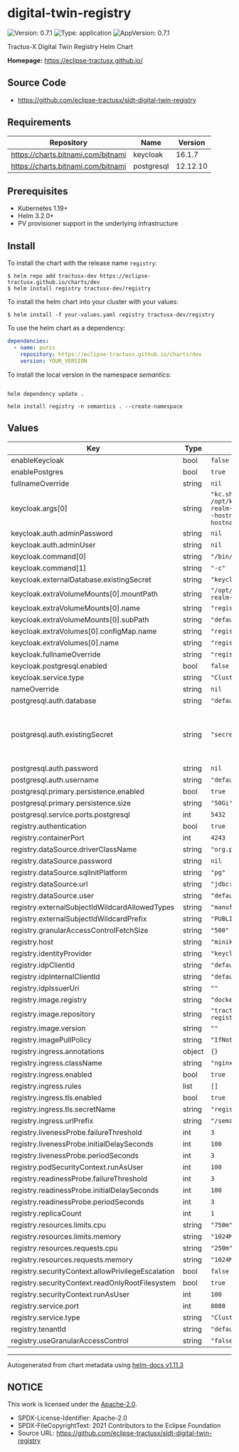 # digital-twin-registry

![Version: 0.7.1](https://img.shields.io/badge/Version-0.7.1-informational?style=flat-square) ![Type: application](https://img.shields.io/badge/Type-application-informational?style=flat-square) ![AppVersion: 0.7.1](https://img.shields.io/badge/AppVersion-0.7.1-informational?style=flat-square)

Tractus-X Digital Twin Registry Helm Chart

**Homepage:** <https://eclipse-tractusx.github.io/>

## Source Code

* <https://github.com/eclipse-tractusx/sldt-digital-twin-registry>

## Requirements

| Repository | Name | Version |
|------------|------|---------|
| https://charts.bitnami.com/bitnami | keycloak | 16.1.7 |
| https://charts.bitnami.com/bitnami | postgresql | 12.12.10 |

## Prerequisites

- Kubernetes 1.19+
- Helm 3.2.0+
- PV provisioner support in the underlying infrastructure

## Install

To install the chart with the release name `registry`:

```shell
$ helm repo add tractusx-dev https://eclipse-tractusx.github.io/charts/dev
$ helm install registry tractusx-dev/registry
```
To install the helm chart into your cluster with your values:

```shell
$ helm install -f your-values.yaml registry tractusx-dev/registry
```

To use the helm chart as a dependency:

```yaml
dependencies:
  - name: puris
    repository: https://eclipse-tractusx.github.io/charts/dev
    version: YOUR_VERSION
```

To install the local version in the namespace _semantics_:

```shell

helm dependency update .

helm install registry -n semantics . --create-namespace
```

## Values

| Key                                               | Type   | Default                                                                                                                                                        | Description                                      |
|---------------------------------------------------|--------|----------------------------------------------------------------------------------------------------------------------------------------------------------------|--------------------------------------------------|
| enableKeycloak                                    | bool   | `false`                                                                                                                                                        |                                                  |
| enablePostgres                                    | bool   | `true`                                                                                                                                                         |                                                  |
| fullnameOverride                                  | string | `nil`                                                                                                                                                          |                                                  |
| keycloak.args[0]                                  | string | `"kc.sh import --file /opt/keycloak/data/import/default-realm-import.json; kc.sh start-dev --hostname=registry-keycloak --hostname-strict=false --proxy=edge"` |                                                  |
| keycloak.auth.adminPassword                       | string | `nil`                                                                                                                                                          |                                                  |
| keycloak.auth.adminUser                           | string | `nil`                                                                                                                                                          |                                                  |
| keycloak.command[0]                               | string | `"/bin/sh"`                                                                                                                                                    |                                                  |
| keycloak.command[1]                               | string | `"-c"`                                                                                                                                                         |                                                  |
| keycloak.externalDatabase.existingSecret          | string | `"keycloak-database-credentials"`                                                                                                                              |                                                  |
| keycloak.extraVolumeMounts[0].mountPath           | string | `"/opt/keycloak/data/import/default-realm-import.json"`                                                                                                        |                                                  |
| keycloak.extraVolumeMounts[0].name                | string | `"registry-keycloak-configmap"`                                                                                                                                |                                                  |
| keycloak.extraVolumeMounts[0].subPath             | string | `"default-realm-import.json"`                                                                                                                                  |                                                  |
| keycloak.extraVolumes[0].configMap.name           | string | `"registry-keycloak-configmap"`                                                                                                                                |                                                  |
| keycloak.extraVolumes[0].name                     | string | `"registry-keycloak-configmap"`                                                                                                                                |                                                  |
| keycloak.fullnameOverride                         | string | `"registry-keycloak"`                                                                                                                                          |                                                  |
| keycloak.postgresql.enabled                       | bool   | `false`                                                                                                                                                        |                                                  |
| keycloak.service.type                             | string | `"ClusterIP"`                                                                                                                                                  |                                                  |
| nameOverride                                      | string | `nil`                                                                                                                                                          |                                                  |
| postgresql.auth.database                          | string | `"default-database"`                                                                                                                                           |                                                  |
| postgresql.auth.existingSecret                    | string | `"secret-dtr-postgres-init"`                                                                                                                                   | Secret contains passwords for username postgres. |
| postgresql.auth.password                          | string | `nil`                                                                                                                                                          |                                                  |
| postgresql.auth.username                          | string | `"default-user"`                                                                                                                                               |                                                  |
| postgresql.primary.persistence.enabled            | bool   | `true`                                                                                                                                                         |                                                  |
| postgresql.primary.persistence.size               | string | `"50Gi"`                                                                                                                                                       |                                                  |
| postgresql.service.ports.postgresql               | int    | `5432`                                                                                                                                                         |                                                  |
| registry.authentication                           | bool   | `true`                                                                                                                                                         |                                                  |
| registry.containerPort                            | int    | `4243`                                                                                                                                                         |                                                  |
| registry.dataSource.driverClassName               | string | `"org.postgresql.Driver"`                                                                                                                                      |                                                  |
| registry.dataSource.password                      | string | `nil`                                                                                                                                                          |                                                  |
| registry.dataSource.sqlInitPlatform               | string | `"pg"`                                                                                                                                                         |                                                  |
| registry.dataSource.url                           | string | `"jdbc:postgresql://database:5432"`                                                                                                                            |                                                  |
| registry.dataSource.user                          | string | `"default-user"`                                                                                                                                               |                                                  |
| registry.externalSubjectIdWildcardAllowedTypes    | string | `"manufacturerPartId,digitalTwinType"`                                                                                                                         |                                                  |
| registry.externalSubjectIdWildcardPrefix          | string | `"PUBLIC_READABLE"`                                                                                                                                            |                                                  |
| registry.granularAccessControlFetchSize           | string | `"500"`                                                                                                                                                        |                                                  |
| registry.host                                     | string | `"minikube"`                                                                                                                                                   |                                                  |
| registry.identityProvider                         | string | `"keycloak"`                                                                                                                                                   |                                                  |
| registry.idpClientId                              | string | `"default-client"`                                                                                                                                             |                                                  |
| registry.idpInternalClientId                      | string | `"default-client"`                                                                                                                                             |                                                  |
| registry.idpIssuerUri                             | string | `""`                                                                                                                                                           |                                                  |
| registry.image.registry                           | string | `"docker.io"`                                                                                                                                                  |                                                  |
| registry.image.repository                         | string | `"tractusx/sldt-digital-twin-registry"`                                                                                                                        |                                                  |
| registry.image.version                            | string | `""`                                                                                                                                                           |                                                  |
| registry.imagePullPolicy                          | string | `"IfNotPresent"`                                                                                                                                               |                                                  |
| registry.ingress.annotations                      | object | `{}`                                                                                                                                                           |                                                  |
| registry.ingress.className                        | string | `"nginx"`                                                                                                                                                      |                                                  |
| registry.ingress.enabled                          | bool   | `true`                                                                                                                                                         |                                                  |
| registry.ingress.rules                            | list   | `[]`                                                                                                                                                           |                                                  |
| registry.ingress.tls.enabled                      | bool   | `true`                                                                                                                                                         |                                                  |
| registry.ingress.tls.secretName                   | string | `"registry-certificate-secret"`                                                                                                                                |                                                  |
| registry.ingress.urlPrefix                        | string | `"/semantics/registry"`                                                                                                                                        |                                                  |
| registry.livenessProbe.failureThreshold           | int    | `3`                                                                                                                                                            |                                                  |
| registry.livenessProbe.initialDelaySeconds        | int    | `100`                                                                                                                                                          |                                                  |
| registry.livenessProbe.periodSeconds              | int    | `3`                                                                                                                                                            |                                                  |
| registry.podSecurityContext.runAsUser             | int    | `100`                                                                                                                                                          |                                                  |
| registry.readinessProbe.failureThreshold          | int    | `3`                                                                                                                                                            |                                                  |
| registry.readinessProbe.initialDelaySeconds       | int    | `100`                                                                                                                                                          |                                                  |
| registry.readinessProbe.periodSeconds             | int    | `3`                                                                                                                                                            |                                                  |
| registry.replicaCount                             | int    | `1`                                                                                                                                                            |                                                  |
| registry.resources.limits.cpu                     | string | `"750m"`                                                                                                                                                       |                                                  |
| registry.resources.limits.memory                  | string | `"1024Mi"`                                                                                                                                                     |                                                  |
| registry.resources.requests.cpu                   | string | `"250m"`                                                                                                                                                       |                                                  |
| registry.resources.requests.memory                | string | `"1024Mi"`                                                                                                                                                     |                                                  |
| registry.securityContext.allowPrivilegeEscalation | bool   | `false`                                                                                                                                                        |                                                  |
| registry.securityContext.readOnlyRootFilesystem   | bool   | `true`                                                                                                                                                         |                                                  |
| registry.securityContext.runAsUser                | int    | `100`                                                                                                                                                          |                                                  |
| registry.service.port                             | int    | `8080`                                                                                                                                                         |                                                  |
| registry.service.type                             | string | `"ClusterIP"`                                                                                                                                                  |                                                  |
| registry.tenantId                                 | string | `"default-tenant"`                                                                                                                                             |                                                  |
| registry.useGranularAccessControl                 | string | `"false"`                                                                                                                                                      |                                                  |

----------------------------------------------
Autogenerated from chart metadata using [helm-docs v1.11.3](https://github.com/norwoodj/helm-docs/releases/v1.11.3)

## NOTICE

This work is licensed under the [Apache-2.0](https://www.apache.org/licenses/LICENSE-2.0).

- SPDX-License-Identifier: Apache-2.0
- SPDX-FileCopyrightText: 2021 Contributors to the Eclipse Foundation
- Source URL: https://github.com/eclipse-tractusx/sldt-digital-twin-registry